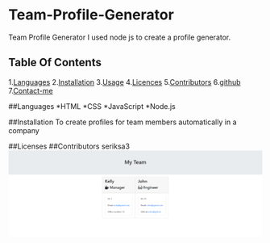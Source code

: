 # Team-Profile-Generator
Team Profile Generator
  I used node js to create a profile generator.
  ## Table Of Contents
  1.[Languages](#Languages)
  2.[Installation](#Installation)
  3.[Usage](#Usage)
  4.[Licences](#Licences)
  5.[Contributors](#Contributors)
  6.[github](#github)
  7.[Contact-me](#Contact-me)
  
  
##Languages
*HTML
*CSS
*JavaScript
*Node.js
  
##Installation
  To create profiles for team members automatically in a company
  
##Licenses
##Contributors
  seriksa3
![alt-text](./assets/team-pic.png)